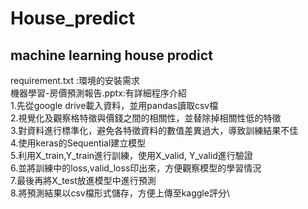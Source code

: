 # House_predict

machine learning house prodict
---
requirement.txt :環境的安裝需求\
機器學習-房價預測報告.pptx:有詳細程序介紹\
1.先從google drive載入資料，並用pandas讀取csv檔\
2.視覺化及觀察格特徵與價錢之間的相關性，並替除掉相關性低的特徵\
3.對資料進行標準化，避免各特徵資料的數值差異過大，導致訓練結果不佳\
4.使用keras的Sequential建立模型\
5.利用X_train,Y_train進行訓練，使用X_valid, Y_valid進行驗證\
6.並將訓練中的loss,valid_loss印出來，方便觀察模型的學習情況\
7.最後再將X_test放進模型中進行預測\
8.將預測結果以csv檔形式儲存，方便上傳至kaggle評分\
